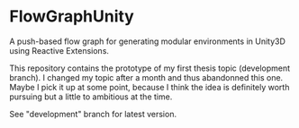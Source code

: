 # FlowGraphUnity
A push-based flow graph for generating modular environments in Unity3D using Reactive Extensions.

This repository contains the prototype of my first thesis topic (development branch). I changed my topic after a month and thus abandonned this one. Maybe I pick it up at some point, because I think the idea is definitely worth pursuing but a little to ambitious at the time.

See "development" branch for latest version.
